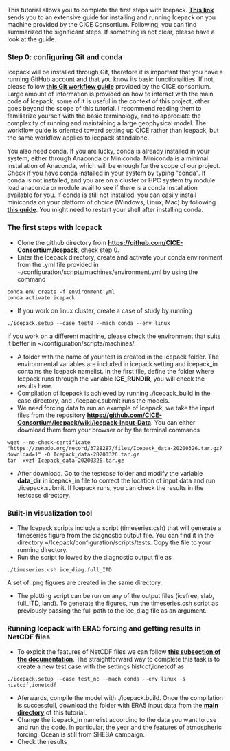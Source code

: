 This tutorial allows you to complete the first steps with Icepack.
[**This link**](https://cice-consortium-icepack.readthedocs.io/en/main/appendices/tutorial.html) sends you to an extensive guide for installing and running Icepack on you machine provided by the CICE Consortium.
Following, you can find summarized the significant steps. If something is not clear, please have a look at the guide.

### Step 0: configuring Git and conda

Icepack will be installed through Git, therefore it is important that you have a running GitHub account and that you know its basic functionalities. If not, please follow [**this Git workflow guide**](https://github.com/CICE-Consortium/About-Us/wiki/Git-Workflow-Guide) provided by the CICE consortium. Large amount of information is provided on how to interact with the main code of Icepack; some of it is useful in the context of this project, other goes beyond the scope of this tutorial. I recommend reading them to familiarize yourself with the basic terminology, and to appreciate the complexity of running and maintaining a large geophysical model. The workflow guide is oriented toward setting up CICE rather than Icepack, but the same workflow applies to Icepack standalone.

You also need conda. If you are lucky, conda is already installed in your system, either through Anaconda or Miniconda. Miniconda is a minimal installation of Anaconda, which will be enough for the scope of our project. Check if you have conda installed in your system by typing "conda".
If conda is not installed, and you are on a cluster or HPC system try module load anaconda or module avail to see if there is a conda installation available for you. If conda is still not installed, you can easily install miniconda on your platform of choice (Windows, Linux, Mac) by following [**this guide**](https://cice-consortium-icepack.readthedocs.io/en/main/user_guide/ug_running.html#porting-to-laptop-or-personal-computers). You might need to restart your shell after installing conda.


### The first steps with Icepack

- Clone the github directory from **https://github.com/CICE-Consortium/Icepack**, check step 0.
- Enter the Icepack directory, create and activate your conda environment from the .yml file provided in ~/configuration/scripts/machines/environment.yml by using the command
```
conda env create -f environment.yml
conda activate icepack
```
- If you work on linux cluster, create a case of study by running
```
./icepack.setup --case test0 --mach conda --env linux
```
  If you work on a different machine, please check the environment that suits it better in ~/configuration/scripts/machines/.
- A folder with the name of your test is created in the Icepack folder. The environmental variables are included in icepack.setting and icepack_in contains the Icepack namelist. In the first file, define the folder where Icepack runs through the variable **ICE_RUNDIR**, you will check the results here.
- Compilation of Icepack is achieved by running ./icepack_build in the case directory, and ./icepack.submit runs the models.
- We need forcing data to run an example of Icepack, we take the input files from the repository **https://github.com/CICE-Consortium/Icepack/wiki/Icepack-Input-Data**. You can either download them from your browser or by the terminal commands
```
wget --no-check-certificate "https://zenodo.org/record/3728287/files/Icepack_data-20200326.tar.gz?download=1" -O Icepack_data-20200326.tar.gz
tar -xvzf Icepack_data-20200326.tar.gz
```
- After download. Go to the testcase folder and modify the variable **data_dir** in icepack_in file to correct the location of input data and run ./icepack.submit. If Icepack runs, you can check the results in the testcase directory.

### Built-in visualization tool

- The Icepack scripts include a script (timeseries.csh) that will generate a timeseries figure from the diagnostic output file. You can find it in the directory ~/Icepack/configuration/scripts/tests. Copy the file to your running directory.
- Run the script followed by the diagnostic output file as
```
./timeseries.csh ice_diag.full_ITD
```
A set of .png figures are created in the same directory.
- The plotting script can be run on any of the output files (icefree, slab, full_ITD, land). To generate the figures, run the timeseries.csh script as previously passing the full path to the ice_diag file as an argument.

### Running Icepack with ERA5 forcing and getting results in NetCDF files

- To exploit the features of NetCDF files we can follow [**this subsection of the documentation**](https://cice-consortium-icepack.readthedocs.io/en/main/user_guide/ug_implementation.html#history-files). The straightforward way to complete this task is to create a new test case with the settings histcdf,ionetcdf as
```
./icepack.setup --case test_nc --mach conda --env linux -s histcdf,ionetcdf
```
- Aferwards, compile the model with ./icepack.build. Once the compilation is successfull, download the folder with ERA5 input data from the [**main directory**](https://github.com/francescococetta/winter_school_sea-ice/tree/main/era5_forcing) of this tutorial.
- Change the icepack_in namelist acoording to the data you want to use and run the code. In particular, the year and the features of atmospheric forcing. Ocean is still from SHEBA campaign.
- Check the results


